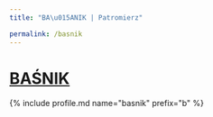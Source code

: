 ```yaml
---
title: "BA\u015ANIK | Patromierz"

permalink: /basnik
---
```


# [BAŚNIK](https://patronite.pl/basnik)

{% include profile.md name="basnik" prefix="b" %}
